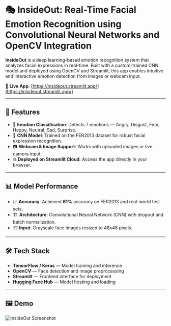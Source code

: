 # 🎭 InsideOut: Real-Time Facial Emotion Recognition using Convolutional Neural Networks and OpenCV Integration

**InsideOut** is a deep learning-based emotion recognition system that analyzes facial expressions in real-time. Built with a custom-trained CNN model and deployed using OpenCV and Streamlit, this app enables intuitive and interactive emotion detection from images or webcam input.

🔗 **Live App**: [https://insideout.streamlit.app/](https://insideout.streamlit.app/)

---

## 🚀 Features

- 🎯 **Emotion Classification**: Detects 7 emotions — Angry, Disgust, Fear, Happy, Neutral, Sad, Surprise.
- 🧠 **CNN Model**: Trained on the FER2013 dataset for robust facial expression recognition.
- 📷 **Webcam & Image Support**: Works with uploaded images or live camera input.
- 🌐 **Deployed on Streamlit Cloud**: Access the app directly in your browser.

---

## 📊 Model Performance

- 📈 **Accuracy**: Achieved **61%** accuracy on FER2013 and real-world test sets.
- 🏗️ **Architecture**: Convolutional Neural Network (CNN) with dropout and batch normalization.
- 📦 **Input**: Grayscale face images resized to 48x48 pixels.

---

## 🛠️ Tech Stack

- **TensorFlow / Keras** — Model training and inference
- **OpenCV** — Face detection and image preprocessing
- **Streamlit** — Frontend interface for deployment
- **Hugging Face Hub** — Model hosting and loading

---

## 🖼️ Demo

![InsideOut Screenshot](https://raw.githubusercontent.com/TheAhsanFarabi/InsideOut/main/screenshot.png)

